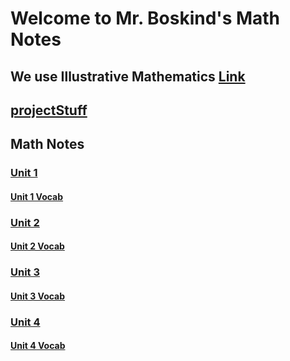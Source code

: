 # Welcome to Mr. Boskind's Math Notes
## We use Illustrative Mathematics [Link](https://im.kendallhunt.com/MS/students/3/index.html)


## [projectStuff](miscStuff/projectStuff.md)

## Math Notes
###  [Unit 1](Unit1/Unit1.md)
#### [Unit 1 Vocab](Unit1/Unit1Vocab.md)
### [Unit 2](Unit2/Unit2.md)
#### [Unit 2 Vocab](Unit2/Unit2Vocab.md)
### [Unit 3](Unit3/Unit3.md)
#### [Unit 3 Vocab](Unit3/Unit3Vocab.md)
### [Unit 4](Unit4/Unit4.md)
#### [Unit 4 Vocab](Unit4/unit4vocab.md)

